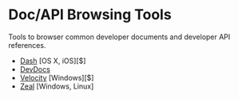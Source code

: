 # Doc/API Browsing Tools

Tools to browser common developer documents and developer API references.

- [Dash](https://kapeli.com/dash) [OS X, iOS][$]
- [DevDocs](http://devdocs.io/)
- [Velocity](https://velocity.silverlakesoftware.com/) [Windows][$]
- [Zeal](https://zealdocs.org/) [Windows, Linux]
